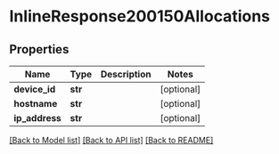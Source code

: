 # InlineResponse200150Allocations

## Properties
Name | Type | Description | Notes
------------ | ------------- | ------------- | -------------
**device_id** | **str** |  | [optional] 
**hostname** | **str** |  | [optional] 
**ip_address** | **str** |  | [optional] 

[[Back to Model list]](../README.md#documentation-for-models) [[Back to API list]](../README.md#documentation-for-api-endpoints) [[Back to README]](../README.md)

